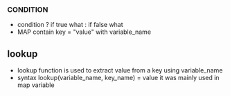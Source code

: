 ### CONDITION
* condition ? if true what : if false what
* MAP contain key = "value" with variable_name
## lookup
* lookup function is used to extract value from a key using variable_name
* syntax lookup(variable_name, key_name) = value it was mainly used in map variable